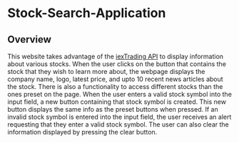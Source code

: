 # Stock-Search-Application

## Overview

This website takes advantage of the [iexTrading API](https://iextrading.com) to display information about various stocks. When the user clicks on the button that contains the stock that they wish to learn more about, the webpage displays the company name, logo, latest price, and upto 10 recent news articles about the stock. There is also a functionality to access different stocks than the ones preset on the page. When the user enters a valid stock symbol into the input field, a new button containing that stock symbol is created. This new button displays the same info as the preset buttons when pressed. If an invalid stock symbol is entered into the input field, the user receives an alert requesting that they enter a valid stock symbol. The user can also clear the information displayed by pressing the clear button.